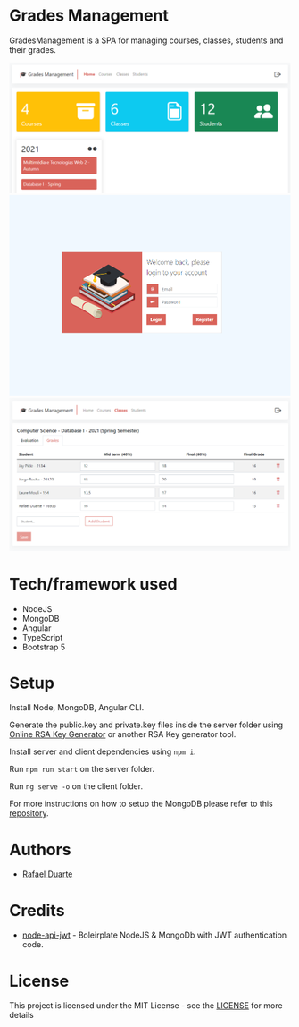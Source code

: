 # Grades Management
GradesManagement is a SPA for managing courses, classes, students and their grades.

![Dashboard](./docs/images/dashboard.png)
![Login](./docs/images/login.png) ![Grading](./docs/images/grading.png)

# Tech/framework used
* NodeJS
* MongoDB
* Angular
* TypeScript
* Bootstrap 5

# Setup

Install Node, MongoDB, Angular CLI.

Generate the public.key and private.key files inside the server folder using [Online RSA Key Generator](https://travistidwell.com/jsencrypt/demo/) or another RSA Key generator tool.

Install server and client dependencies using `npm i`.

Run `npm run start` on the server folder.

Run `ng serve -o` on the client folder.

For more instructions on how to setup the MongoDB please refer to this [repository](https://github.com/bobmacneal/node-api-jwt).

# Authors
* [Rafael Duarte](https://github.com/Duarte10)

# Credits

* [node-api-jwt](https://github.com/bobmacneal/node-api-jwt) - Boleirplate NodeJS & MongoDb with JWT authentication code.

# License
This project is licensed under the MIT License - see the [LICENSE](https://github.com/Duarte10/HealthPlace/blob/main/LICENSE) for more details
